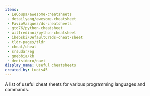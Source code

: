 ```yaml
---
items:
 - LeCoupa/awesome-cheatsheets
 - detailyang/awesome-cheatsheet
 - FavioVazquez/ds-cheatsheets
 - gto76/python-cheatsheet
 - wilfredinni/python-cheatsheet
 - ihebski/DefaultCreds-cheat-sheet
 - tldr-pages/tldr
 - cheat/cheat
 - srsudar/eg
 - gnebbia/kb
 - denisidoro/navi
display_name: Useful cheatsheets
created_by: Luois45
---
```

A list of useful cheat sheets for various programming languages and commands.
